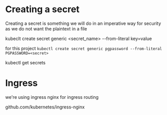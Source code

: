 # Creating a secret

Creating a secret is something we will do in an imperative way for security as we do not want the plaintext in a file

kubeclt create secret generic <secret_name> --from-literal key=value

for this project
`kubectl create secret generic pgpassword --from-literal PGPASSWORD=<secret>`

kubectl get secrets

# Ingress
we're using ingress nginx for ingress routing

github.com/kubernetes/ingress-nginx